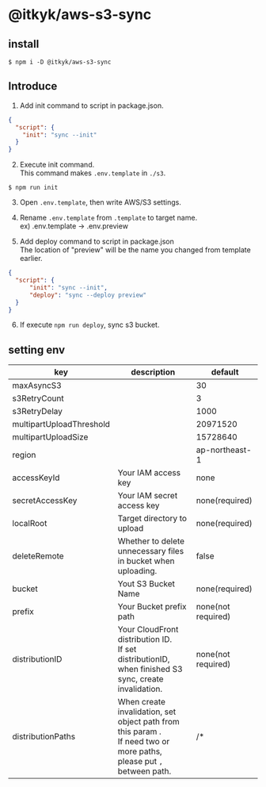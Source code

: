 # @itkyk/aws-s3-sync


## install
```shell
$ npm i -D @itkyk/aws-s3-sync
```

## Introduce
1. Add init command to script in package.json.

```json
{
  "script": {
    "init": "sync --init"
  }
}
```

2. Execute init command.<br/>This command makes `.env.template` in `./s3`.
```shell
$ npm run init
```

3. Open `.env.template`, then write AWS/S3 settings.

4. Rename `.env.template` from `.template` to target name.<br/> ex) .env.template → .env.preview
5. Add deploy command to script in package.json<br/>The location of "preview" will be the name you changed from template earlier.
```json
{
  "script": {
      "init": "sync --init",
      "deploy": "sync --deploy preview"
  }
}
```
6. If execute `npm run deploy`, sync s3 bucket.


## setting env
| key | description | default | 
|------|---------|-----------|
| maxAsyncS3 | | 30 |
| s3RetryCount | | 3 |
| s3RetryDelay | | 1000 |
| multipartUploadThreshold | | 20971520 |
| multipartUploadSize | | 15728640 |
| region | | ap-northeast-1 |
| accessKeyId | Your IAM access key | none |
| secretAccessKey | Your IAM secret access key | none(required) |
| localRoot | Target directory to upload |none(required) | 
| deleteRemote | Whether to delete unnecessary files in bucket when uploading. | false |
| bucket | Yout S3 Bucket Name | none(required) |
| prefix | Your Bucket prefix path | none(not required) |
| distributionID | Your CloudFront distribution ID.<br/>If set distributionID, when finished S3 sync, create invalidation. | none(not required) |
| distributionPaths | When create invalidation, set object path from this param .<br/>If need two or more paths, please put `,` between path. | /* |
